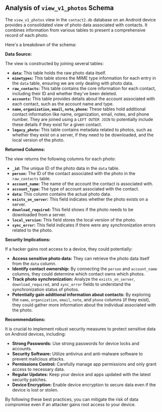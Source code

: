 ## Analysis of `view_v1_photos` Schema

The `view_v1_photos` view in the `contact2.db` database on an Android device provides a consolidated view of photo data associated with contacts. It combines information from various tables to present a comprehensive record of each photo.

Here's a breakdown of the schema:

**Data Source:**

The view is constructed by joining several tables:

- **`data`:** This table holds the raw photo data itself.
- **`mimetypes`:** This table stores the MIME type information for each entry in the `data` table, ensuring we are only dealing with photo data.
- **`raw_contacts`:** This table contains the core information for each contact, including their ID and whether they've been deleted.
- **`accounts`:** This table provides details about the account associated with each contact, such as the account name and type.
- **`name`, `organization`, `email`, `note`, `phone`:** These tables hold additional contact information like name, organization, email, notes, and phone number.  They are joined using a `LEFT OUTER JOIN` to potentially include these details if they exist for a given contact.
- **`legacy_photo`:**  This table contains metadata related to photos, such as whether they exist on a server, if they need to be downloaded, and the local version of the photo.

**Returned Columns:**

The view returns the following columns for each photo:

- **`_id`:** The unique ID of the photo data in the `data` table.
- **`person`:** The ID of the contact associated with the photo in the `raw_contacts` table.
- **`account_name`:** The name of the account the contact is associated with.
- **`account_type`:** The type of account associated with the contact.
- **`data`:** This column contains the actual photo data.
- **`exists_on_server`:** This field indicates whether the photo exists on a server.
- **`download_required`:** This field shows if the photo needs to be downloaded from a server.
- **`local_version`:** This field stores the local version of the photo.
- **`sync_error`:**  This field indicates if there were any synchronization errors related to the photo.

**Security Implications:**

If a hacker gains root access to a device, they could potentially:

- **Access sensitive photo data:**  They can retrieve the photo data itself from the `data` column.
- **Identify contact ownership:** By connecting the `person` and `account_name` columns, they could determine which contact owns which photos.
- **Track photo synchronization:**  Analyze the `exists_on_server`, `download_required`, and `sync_error` fields to understand the synchronization status of photos.
- **Potentially gain additional information about contacts:** By exploring the `name`, `organization`, `email`, `note`, and `phone` columns (if they exist), they could gather more information about the individual associated with the photo.

**Recommendations:**

It is crucial to implement robust security measures to protect sensitive data on Android devices, including:

- **Strong Passwords:** Use strong passwords for device locks and accounts.
- **Security Software:** Utilize antivirus and anti-malware software to prevent malicious attacks.
- **Permissions Control:** Carefully manage app permissions and only grant access to necessary data.
- **Regular Updates:** Keep your device and apps updated with the latest security patches.
- **Device Encryption:** Enable device encryption to secure data even if the device is lost or stolen.

By following these best practices, you can mitigate the risk of data compromise even if an attacker gains root access to your device.

